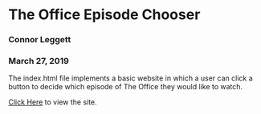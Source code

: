 # The Office Episode Chooser
### Connor Leggett
### March 27, 2019

The index.html file implements a basic website in which a user can click a button to decide which episode of The Office
they would like to watch.

[Click Here](cjleggett.github.io/the_office_episode_chooser) to view the site.
